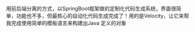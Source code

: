 用前后端分离的方式，以SpringBoot框架做的定制化代码生成系统，界面很简单，功能也不多，但最核心的自动化代码生成完成了！用的是Velocity，让它来帮我完成使用简单的模板语言来构建出Java 定义的对象
